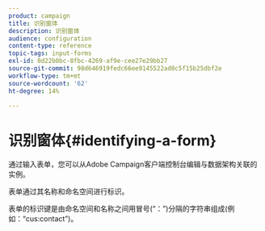 ```yaml
---
product: campaign
title: 识别窗体
description: 识别窗体
audience: configuration
content-type: reference
topic-tags: input-forms
exl-id: 0d22b0bc-8fbc-4269-af9e-cee27e29bb27
source-git-commit: 98d646919fedc66ee9145522ad0c5f15b25dbf2e
workflow-type: tm+mt
source-wordcount: '62'
ht-degree: 14%

---
```


# 识别窗体{#identifying-a-form}

通过输入表单，您可以从Adobe Campaign客户端控制台编辑与数据架构关联的实例。

表单通过其名称和命名空间进行标识。

表单的标识键是由命名空间和名称之间用冒号(“：”)分隔的字符串组成(例如：“cus:contact”)。
